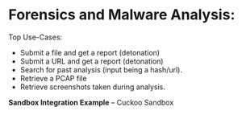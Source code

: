 # Forensics and Malware Analysis:
Top Use-Cases:
- Submit a file and get a report (detonation)
- Submit a URL and get a report (detonation)
- Search for past analysis (input being a hash/url). 
- Retrieve a PCAP file
- Retrieve screenshots taken during analysis.

**Sandbox Integration Example** – Cuckoo Sandbox
